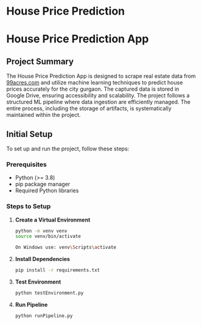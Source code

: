 # House Price Prediction 

# House Price Prediction App

## Project Summary
The House Price Prediction App is designed to scrape real estate data from [99acres.com](https://www.99acres.com) and utilize machine learning techniques to predict house prices accurately for the city gurgaon. The captured data is stored in Google Drive, ensuring accessibility and scalability. The project follows a structured ML pipeline where data ingestion are efficiently managed. The entire process, including the storage of artifacts, is systematically maintained within the project.

## Initial Setup
To set up and run the project, follow these steps:

### Prerequisites
- Python (>= 3.8)
- pip package manager
- Required Python libraries

### Steps to Setup

1. **Create a Virtual Environment**
   ```sh
   python -m venv venv
   source venv/bin/activate 
   
   On Windows use: venv\Scripts\activate
   ```

2. **Install Dependencies**
   ```sh
   pip install -r requirements.txt
   ```
3. **Test Environment**
   ```sh
   python testEnvironment.py
   ```

4. **Run Pipeline**
   ```sh
   python runPipeline.py
   ```